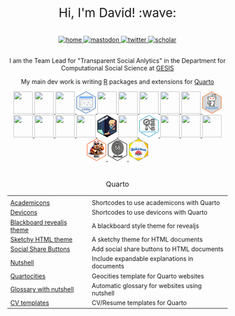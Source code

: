 <h1 style="font-weight:normal" align="center">
  &nbsp;Hi, I'm David! :wave:&nbsp;
</h1>
<br>
<div align="center">
<a href="https://mr.schochastics.net">
<img
src="https://img.icons8.com/ios-filled/512/home-page.png"
height=40 width=40 alt="home" border=0>
</a>
<a rel="me" href="https://fosstodon.org/@schochastics">
<img
src="https://img.icons8.com/external-tal-revivo-color-tal-revivo/512/external-mastodon-is-an-online-self-hosted-social-media-and-social-networking-service-logo-color-tal-revivo.png"
height=40 width=40 alt="mastodon" border=0>
</a>
<a href="https://twitter.com/schochastics">
<img
src="https://img.icons8.com/color/512/twitter.png"
height=40 width=40 alt="twitter" border=0>
</a>
<a href="https://scholar.google.com/citations?user=MFlgHdcAAAAJ&hl">
<img
src="https://img.icons8.com/color/512/google-scholar--v3.png"
height=40 width=40 alt="scholar" border=0>
</a>
</div>
<br>

<p align="center">
I am the Team Lead for "Transparent Social Anlytics" in the Department for Computational Social Science at <a href="https://gesis.org">GESIS</a>
</p>
<p align="center">
My main dev work is writing <a href="https://www.r-project.org/about.html">R</a> packages and extensions for <a href="https://quarto.org">Quarto</a>
</p>

<div align="center">
<a href="https://github.com/schochastics/graphlayouts">
<img src="https://github.com/schochastics/graphlayouts/blob/main/man/figures/logo.png"
width=44 height=51>
</a>
<a href="https://github.com/schochastics/netrankr">
<img src="https://github.com/schochastics/netrankr/blob/main/man/figures/logo.png"
width=44 height=51>
</a>
<a href="https://github.com/gesistsa/rtoot">
<img src="https://github.com/gesistsa/rtoot/blob/main/man/figures/logo.png"
width=44 height=51>
</a>
<a href="https://github.com/schochastics/snahelper">
<img src="https://github.com/schochastics/snahelper/blob/master/man/figures/logo.png"
width=44 height=51>
</a>
<a href="https://github.com/schochastics/signnet">
<img src="https://github.com/schochastics/signnet/blob/main/man/figures/logo.png"
width=44 height=51>
</a>
<a href="https://github.com/schochastics/edgebundle">
<img src="https://github.com/schochastics/edgebundle/blob/main/man/figures/logo.png"
width=44 height=51>
</a>
<a href="https://github.com/schochastics/roughnet">
<img src="https://github.com/schochastics/roughnet/blob/master/man/figures/logo.png"
width=44 height=51>
</a>
<a href="https://github.com/schochastics/roughsf">
<img src="https://github.com/schochastics/roughsf/blob/main/man/figures/logo.png"
width=44 height=51>
</a>
<a href="https://github.com/schochastics/networkdata">
<img src="https://github.com/schochastics/networkdata/blob/main/man/figures/logo.png"
width=44 height=51>
</a>
<a href="https://github.com/schochastics/PSAWR">
<img src="https://github.com/schochastics/PSAWR/blob/main/man/figures/logo.png"
width=44 height=51>
</a>
<a href="https://github.com/schochastics/Rtumblr">
<img src="https://github.com/schochastics/Rtumblr/blob/main/man/figures/logo.png"
width=44 height=51>
</a>
<a href="https://github.com/schochastics/netUtils">
<img src="https://github.com/schochastics/netUtils/blob/main/man/figures/logo.png"
width=44 height=51>
</a>
<a href="https://github.com/gesistsa/webtrackR">
<img src="https://github.com/gesistsa/webtrackR/blob/main/man/figures/logo.png"
width=44 height=51>
</a>
<a href="https://github.com/schochastics/webbotparseR">
<img src="https://github.com/schochastics/webbotparseR/blob/main/man/figures/logo.png"
width=44 height=51>
</a>
<a href="https://github.com/schochastics/stabilityAI">
<img src="https://github.com/schochastics/stabilityAI/blob/main/man/figures/logo.png"
width=44 height=51>
</a>
<a href="https://github.com/gesistsa/adaR">
<img src="https://github.com/gesistsa/adaR/blob/main/man/figures/logo.png"
width=44 height=51>
</a>
<a href="https://github.com/schochastics/domainator">
<img src="https://github.com/schochastics/domainator/blob/master/man/figures/logo.png"
width=44 height=51>
</a>
<a href="https://github.com/mbojan/rgraph6">
<img src="https://www.mr.schochastics.net/project/rgraph6/featured-hex.png"
width=44 height=51>
</a>
<a href="https://github.com/gesistsa/rang">
<img src="https://github.com/gesistsa/rang/raw/v0.1/man/figures/rang_logo.svg"
width=44 height=51>
</a>
<a href="https://github.com/schochastics/timeless">
<img src="https://github.com/schochastics/timeless/blob/main/man/figures/logo.png"
width=44 height=51>
</a>
<a href="https://github.com/schochastics/dialrs">
<img src="https://github.com/schochastics/dialrs/blob/main/man/figures/logo.png"
width=44 height=51>
</a>
<a href="https://github.com/schochastics/shortuuid">
<img src="https://github.com/schochastics/shortuuid/blob/main/man/figures/logo.png"
width=44 height=51>
</a>
<a href="https://github.com/schochastics/rokemon">
<img src="https://github.com/schochastics/rokemon/blob/main/man/figures/logo.png"
width=44 height=51>
</a>
</div>
<br>
<div align="center">
<!--<img src="https://github-readme-stats.vercel.app/api?username=schochastics&show_icons=true&theme=merko" alt="Davids GitHub stats">-->
</div>
<h3 style="font-weight:normal" align="center">
  Quarto
</h3>
<div align="center">
<table>
    <tr>
        <td></td>
        <td></td>
    </tr>
    <tr>
        <td><a href="https://github.com/schochastics/academicons">Academicons</a></td>
        <td>Shortcodes to use academicons with Quarto</td>
    </tr>
    <tr>
        <td><a href="https://github.com/schochastics/devicons">Devicons</a></td>
        <td>Shortcodes to use devicons with Quarto</td>
    </tr>
    <tr>
        <td><a href="https://github.com/schochastics/quarto-blackboard-theme">Blackboard revealjs theme</a></td>
        <td>A blackboard style theme for revealjs</td>
    </tr>
    <tr>
        <td><a href="https://github.com/schochastics/quarto-sketchy-html">Sketchy HTML theme</a></td>
        <td>A sketchy theme for HTML documents</td>
    </tr>
    <tr>
        <td><a href="https://github.com/schochastics/quarto-social-share">Social Share Buttons</a></td>
        <td>Add social share buttons to HTML documents</td>
    </tr>
    <tr>
        <td><a href="https://github.com/schochastics/quarto-nutshell">Nutshell</a></td>
        <td>Include expandable explanations in documents</td>
    </tr>
    <tr>
        <td><a href="https://github.com/schochastics/quartocities">Quartocities</a></td>
        <td>Geocities template for Quarto websites</td>
    </tr>
    <tr>
        <td><a href="https://github.com/schochastics/quarto-glossary">Glossary with nutshell</a></td>
        <td>Automatic glossary for websites using nutshell</td>
    </tr>
    <tr>
        <td><a href="https://github.com/schochastics/quarto-cv">CV templates</a></td>
        <td>CV/Resume templates for Quarto</td>
    </tr>
</table>
</div>
